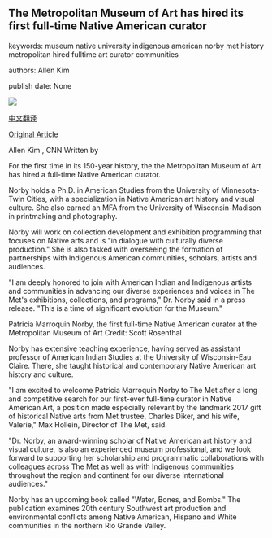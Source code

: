 ## The Metropolitan Museum of Art has hired its first full-time Native American curator

keywords: museum native university indigenous american norby met history metropolitan hired fulltime art curator communities

authors: Allen Kim

publish date: None

![](https://cdn.cnn.com/cnnnext/dam/assets/200910121219-met-0424-new-york-super-tease.jpg)

[中文翻译](The%20Metropolitan%20Museum%20of%20Art%20has%20hired%20its%20first%20full-time%20Native%20American%20curator_zh.md)

[Original Article](https://edition.cnn.com/style/article/met-museum-native-american-trnd/index.html)

Allen Kim , CNN Written by

For the first time in its 150-year history, the the Metropolitan Museum of Art has hired a full-time Native American curator.

Norby holds a Ph.D. in American Studies from the University of Minnesota-Twin Cities, with a specialization in Native American art history and visual culture. She also earned an MFA from the University of Wisconsin-Madison in printmaking and photography.

Norby will work on collection development and exhibition programming that focuses on Native arts and is "in dialogue with culturally diverse production." She is also tasked with overseeing the formation of partnerships with Indigenous American communities, scholars, artists and audiences.

"I am deeply honored to join with American Indian and Indigenous artists and communities in advancing our diverse experiences and voices in The Met's exhibitions, collections, and programs," Dr. Norby said in a press release. "This is a time of significant evolution for the Museum."

Patricia Marroquin Norby, the first full-time Native American curator at the Metropolitan Museum of Art Credit: Scott Rosenthal

Norby has extensive teaching experience, having served as assistant professor of American Indian Studies at the University of Wisconsin-Eau Claire. There, she taught historical and contemporary Native American art history and culture.

"I am excited to welcome Patricia Marroquin Norby to The Met after a long and competitive search for our first-ever full-time curator in Native American Art, a position made especially relevant by the landmark 2017 gift of historical Native arts from Met trustee, Charles Diker, and his wife, Valerie," Max Hollein, Director of The Met, said.

"Dr. Norby, an award-winning scholar of Native American art history and visual culture, is also an experienced museum professional, and we look forward to supporting her scholarship and programmatic collaborations with colleagues across The Met as well as with Indigenous communities throughout the region and continent for our diverse international audiences."

Norby has an upcoming book called "Water, Bones, and Bombs." The publication examines 20th century Southwest art production and environmental conflicts among Native American, Hispano and White communities in the northern Rio Grande Valley.